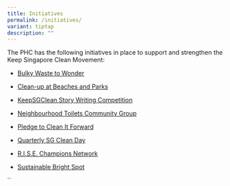 ```yaml
---
title: Initiatives
permalink: /initiatives/
variant: tiptap
description: ""
---
```

<p>The PHC has the following initiatives in place to support and strengthen
the Keep Singapore Clean Movement:&nbsp;</p>
<ul data-tight="true" class="tight">
<li>
<p><a href="/initiatives/bwtw">Bulky Waste to Wonder</a>
</p>
</li>
<li>
<p><a href="/initiatives/beachcleanup">Clean-up at Beaches and Parks</a>
</p>
</li>
<li>
<p><a href="/initiatives/story-writing-competition">KeepSGClean Story Writing Competition</a>
</p>
</li>
<li>
<p><a href="/initiatives/NTCG">Neighbourhood Toilets Community Group</a>
</p>
</li>
<li>
<p><a href="/resources/Pledge">Pledge to Clean It Forward</a>
</p>
</li>
<li>
<p><a href="/initiatives/sgcleanday">Quarterly SG Clean Day</a>
</p>
</li>
<li>
<p><a href="/initiatives/rise">R.I.S.E. Champions Network</a>
</p>
</li>
<li>
<p><a href="/initiatives/sustainable-bright-spot">Sustainable Bright Spot</a>&nbsp;</p>
</li>
</ul>
<p></p>``